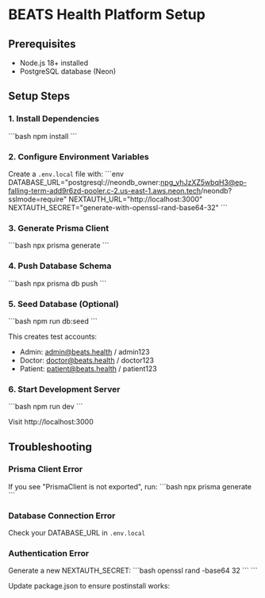 # BEATS Health Platform Setup

## Prerequisites
- Node.js 18+ installed
- PostgreSQL database (Neon)

## Setup Steps

### 1. Install Dependencies
\`\`\`bash
npm install
\`\`\`

### 2. Configure Environment Variables
Create a `.env.local` file with:
\`\`\`env
DATABASE_URL="postgresql://neondb_owner:npg_vhJzXZ5wbqH3@ep-falling-term-add9r6zd-pooler.c-2.us-east-1.aws.neon.tech/neondb?sslmode=require"
NEXTAUTH_URL="http://localhost:3000"
NEXTAUTH_SECRET="generate-with-openssl-rand-base64-32"
\`\`\`

### 3. Generate Prisma Client
\`\`\`bash
npx prisma generate
\`\`\`

### 4. Push Database Schema
\`\`\`bash
npx prisma db push
\`\`\`

### 5. Seed Database (Optional)
\`\`\`bash
npm run db:seed
\`\`\`

This creates test accounts:
- Admin: admin@beats.health / admin123
- Doctor: doctor@beats.health / doctor123  
- Patient: patient@beats.health / patient123

### 6. Start Development Server
\`\`\`bash
npm run dev
\`\`\`

Visit http://localhost:3000

## Troubleshooting

### Prisma Client Error
If you see "PrismaClient is not exported", run:
\`\`\`bash
npx prisma generate
\`\`\`

### Database Connection Error
Check your DATABASE_URL in `.env.local`

### Authentication Error
Generate a new NEXTAUTH_SECRET:
\`\`\`bash
openssl rand -base64 32
\`\`\`
\`\`\`

Update package.json to ensure postinstall works:
